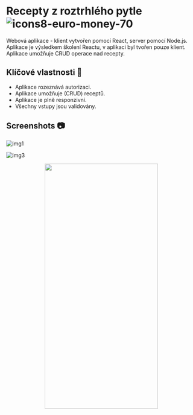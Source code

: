 # Recepty z roztrhlého pytle ![icons8-euro-money-70](https://github.com/JagosMarek/React-recipe-book/assets/128280984/dc0abdec-efaf-404a-9143-9c55564d6fd1)


Webová aplikace - klient vytvořen pomocí React, server pomocí Node.js. Aplikace je výsledkem školení Reactu, v aplikaci byl tvořen pouze klient.
Aplikace umožňuje CRUD operace nad recepty.

## Klíčové vlastnosti 🎯

- Aplikace rozeznává autorizaci.
- Aplikace umožňuje (CRUD) receptů.
- Aplikace je plně responzivní.
- Všechny vstupy jsou validovány.

## Screenshots 📷

![img1](https://github.com/JagosMarek/React-recipe-book/assets/128280984/6d993a72-b869-4a82-9d90-0972b484f4fa)

![img3](https://github.com/JagosMarek/React-recipe-book/assets/128280984/a61f5def-cc2e-40c7-8d28-df5b457e77b1)

<p align="center">
 <img 
   src="https://github.com/JagosMarek/React-recipe-book/assets/128280984/6236acb4-1eed-4bdd-9c0a-c1e14ae8811f" 
   width="300" 
   height="650" 
   />
</p>

